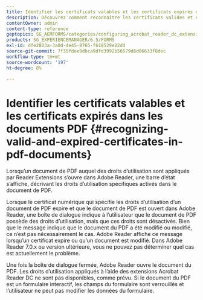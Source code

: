 ```yaml
---
title: Identifier les certificats valables et les certificats expirés dans les documents PDF
description: Découvrez comment reconnaître les certificats valides et expirés dans des documents de PDF.
contentOwner: admin
content-type: reference
geptopics: SG_AEMFORMS/categories/configuring_acrobat_reader_dc_extensions
products: SG_EXPERIENCEMANAGER/6.5/FORMS
exl-id: dfe2823a-3a0d-4e45-8765-f618529e22dd
source-git-commit: 7f35fdee9dbca9dfd3992b56579d6d06633f8dec
workflow-type: tm+mt
source-wordcount: '197'
ht-degree: 8%

---
```


# Identifier les certificats valables et les certificats expirés dans les documents PDF {#recognizing-valid-and-expired-certificates-in-pdf-documents}

Lorsqu’un document de PDF auquel des droits d’utilisation sont appliqués par Reader Extensions s’ouvre dans Adobe Reader, une barre d’état s’affiche, décrivant les droits d’utilisation spécifiques activés dans le document de PDF.

Lorsque le certificat numérique qui spécifie les droits d’utilisation d’un document de PDF expire et que le document de PDF est ouvert dans Adobe Reader, une boîte de dialogue indique à l’utilisateur que le document de PDF possède des droits d’utilisation, mais que ces droits sont désactivés. Bien que le message indique que le document du PDF a été modifié ou modifié, ce n’est pas nécessairement le cas. Adobe Reader affiche ce message lorsqu’un certificat expire ou qu’un document est modifié. Dans Adobe Reader 7.0.x ou version ultérieure, vous ne pouvez pas déterminer quel cas est actuellement le problème.

Une fois la boîte de dialogue fermée, Adobe Reader ouvre le document du PDF. Les droits d’utilisation appliqués à l’aide des extensions Acrobat Reader DC ne sont pas disponibles, comme prévu. Si le document du PDF est un formulaire interactif, les champs du formulaire sont verrouillés et l’utilisateur ne peut pas modifier les données du formulaire.
